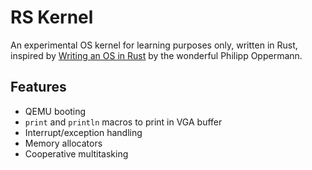 # RS Kernel

An experimental OS kernel for learning purposes only, written in Rust, inspired by [Writing an OS in Rust](https://os.phil-opp.com/) by the wonderful Philipp Oppermann.

## Features

- QEMU booting
- `print` and `println` macros to print in VGA buffer
- Interrupt/exception handling
- Memory allocators
- Cooperative multitasking
